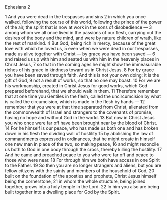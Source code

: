 Ephesians 2

1	And you were dead in the trespasses and sins
2	in which you once walked, following the course of this world, following the prince of the power of the air, the spirit that is now at work in the sons of disobedience —
3	among whom we all once lived in the passions of our flesh, carrying out the desires of the body and the mind, and were by nature children of wrath, like the rest of mankind.
4	But God, being rich in mercy, because of the great love with which he loved us,
5	even when we were dead in our trespasses, made us alive together with Christ — by grace you have been saved —
6	and raised us up with him and seated us with him in the heavenly places in Christ Jesus,
7	so that in the coming ages he might show the immeasurable riches of his grace in kindness toward us in Christ Jesus.
8	For by grace you have been saved through faith. And this is not your own doing; it is the gift of God,
9	not a result of works, so that no one may boast.
10	For we are his workmanship, created in Christ Jesus for good works, which God prepared beforehand, that we should walk in them.
11	Therefore remember that at one time you Gentiles in the flesh, called the uncircumcision by what is called the circumcision, which is made in the flesh by hands —
12	remember that you were at that time separated from Christ, alienated from the commonwealth of Israel and strangers to the covenants of promise, having no hope and without God in the world.
13	But now in Christ Jesus you who once were far off have been brought near by the blood of Christ.
14	For he himself is our peace, who has made us both one and has broken down in his flesh the dividing wall of hostility
15	by abolishing the law of commandments expressed in ordinances, that he might create in himself one new man in place of the two, so making peace,
16	and might reconcile us both to God in one body through the cross, thereby killing the hostility.
17	And he came and preached peace to you who were far off and peace to those who were near.
18	For through him we both have access in one Spirit to the Father.
19	So then you are no longer strangers and aliens, but you are fellow citizens with the saints and members of the household of God,
20	built on the foundation of the apostles and prophets, Christ Jesus himself being the cornerstone,
21	in whom the whole structure, being joined together, grows into a holy temple in the Lord.
22	In him you also are being built together into a dwelling place for God by the Spirit.

